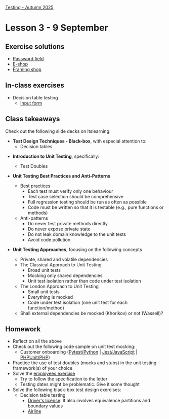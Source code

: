 [Testing - Autumn 2025](https://github.com/arturomorarioja-kea/SD_Testing_E25/blob/main/README.md)

# Lesson 3 - 9 September

[-> 5 State transition testing + in-class exercise]: #

## Exercise solutions
- [Password field](https://github.com/arturomorarioja-ek/SD_Testing_E25/blob/main/Lesson02/04%20EP%20BV%20Password%20field.md)
- [E-shop](https://github.com/arturomorarioja-ek/SD_Testing_E25/blob/main/Lesson02/05%20EP%20BV%20E-shop.md)
- [Framing shop](https://github.com/arturomorarioja-ek/SD_Testing_E25/blob/main/Lesson02/06%20EP%20BV%20Framing%20shop.md)

## In-class exercises
  - Decision table testing
    - [Input form](https://github.com/arturomorarioja-ek/SD_Testing_E25/blob/main/Lesson02/07%20DT%20Input%20form.md)
      
[  - State Transition Diagrams]: #
[    - Checkout(https://github.com/arturomorarioja-ek/SD_Testing_E25/blob/main/Lesson03/02%20ST%20Checkout.md)]: #

## Class takeaways
Check out the following slide decks on Itslearning:

- **Test Design Techniques - Black-box**, with especial attention to:
  - Decision tables
    
[  - State Transition Diagrams]: #
- **Introduction to Unit Testing**, specifically:
  - Test Doubles    
- **Unit Testing Best Practices and Anti-Patterns**
  - Best practices
    - Each test must verify only one behaviour
    - Test case selection should be comprehensive
    - Full regression testing should be run as often as possible
    - Code must be written so that it is testable (e.g., pure functions or methods)
  - Anti-patterns
    - Do never test private methods directly
    - Do never expose private state
    - Do not leak domain knowledge to the unit tests
    - Avoid code pollution

- **Unit Testing Approaches**, focusing on the following concepts
  - Private, shared and volatile dependencies
  - The Classical Approach to Unit Testing
    - Broad unit tests
    - Mocking only shared dependencies
    - Unit test isolation rather than code under test isolation
  - The London Approach to Unit Testing
    - Small unit tests
    - Everything is mocked
    - Code under test isolation (one unit test for each function/method)
  - Shall external dependencies be mocked (Khorikov) or not (Wassell)?

## Homework
- Reflect on all the above
- Check out the following code sample on unit test mocking:
  - Customer onboarding ([Pytest/Python](https://github.com/arturomorarioja/py_customer_onboarding_mock) | [Jest/JavaScript](https://github.com/arturomorarioja/js_customer_onboarding_mock) | [PHPUnit/PHP](https://github.com/arturomorarioja/php_customer_onboarding_mock))
- Practice the use of test doubles (mocks and stubs) in the unit testing framework(s) of your choice
- Solve the [employees exercise](https://github.com/arturomorarioja-ek/SD_Testing_E25/blob/main/Lesson03/01%20Employees.md)
  - Try to follow the specification to the letter
  - Testing dates might be problematic. Give it some thought
- Solve the following black-box test design exercises:
  - Decision table testing
    - [Driver's license](https://github.com/arturomorarioja-ek/SD_Testing_E25/blob/main/Lesson02/08%20EP%20BV%20DT%20Driver's%20license.md). It also involves equivalence partitions and boundary values
    - [Airline](https://github.com/arturomorarioja-ek/SD_Testing_E25/blob/main/Lesson02/09%20DT%20Airline.md)
    
[  - State Transition Diagrams]: #
[    - ATM(https://github.com/arturomorarioja-ek/SD_Testing_E25/blob/main/Lesson03/03%20ST%20ATM.md)]: #
[    - Login(https://github.com/arturomorarioja-ek/SD_Testing_E25/blob/main/Lesson03/04%20ST%20Login)]: #
